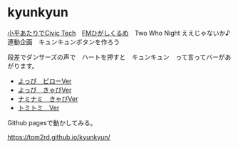 # kyunkyun
[小平あたりでCivic Tech](https://tom2rd.sakura.ne.jp/hanakotech/)　[FMひがしくるめ](https://fmplapla.com/fmhigashikurume/)　Two Who Night ええじゃないか♪連動企画　キュンキュンボタンを作ろう

段差でダンサーズの声で　ハートを押すと　キュンキュン　って言ってバーがあがります。
- [よっぴ　ピローVer](https://tom2rd.sakura.ne.jp/hanakotech/kyun/yoppi1.html)
- [よっぴ　きゃぴVer](https://tom2rd.sakura.ne.jp/hanakotech/kyun/yoppi2.html)
- [ナミナミ　きゃぴVer](https://tom2rd.sakura.ne.jp/hanakotech/kyun/nami.html)
- [トミトミ　Ver](https://tom2rd.sakura.ne.jp/hanakotech/kyun/index.html)

Github pagesで動かしてみる。

https://tom2rd.github.io/kyunkyun/


